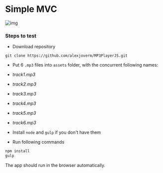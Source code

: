 # Simple MVC

![img](https://github.com/alexjoverm/MP3PlayerJS/blob/master/screenshot.png)

### Steps to test

* Download repository

```
git clone https://github.com/alexjoverm/MP3PlayerJS.git
```

* Put 6 `.mp3` files into `assets` folder, with the concurrent following names: 
 * *track1.mp3*
 * *track2.mp3*
 * *track3.mp3*
 * *track4.mp3*
 * *track5.mp3*
 * *track6.mp3*

* Install `node` and `gulp` if you don't have them
* Run following commands

```bash
npm install 
gulp
```

The app should run in the browser automatically.